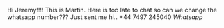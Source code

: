 Hi Jeremy!!!! This is Martin. Here is too late to chat so can we change the whatsapp number??? Just sent me hi..
+44 7497 245040 *Whatsapp*
